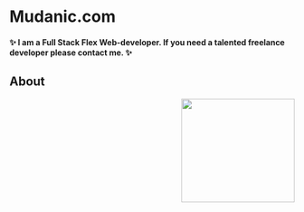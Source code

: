 # Mudanic.com

#### ✨ I am a Full Stack Flex Web-developer. If you need a talented freelance developer please contact me. ✨

## About

<img align="right" width="200" height="183" src="https://media.giphy.com/media/3o7aDgf134NzaaHI8o/giphy.gif">
